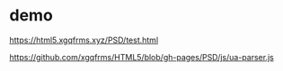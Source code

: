 # demo

https://html5.xgqfrms.xyz/PSD/test.html


https://github.com/xgqfrms/HTML5/blob/gh-pages/PSD/js/ua-parser.js
